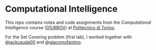 Computational Intelligence
==========================

This repo contains notes and code assignments from the *Computational Intelligence* course ([01URROV](https://didattica.polito.it/pls/portal30/gap.pkg_guide.viewGap?p_cod_ins=01URROV)) at [Politecnico di Torino](https://www.polito.it/). 

For the Set Covering problem (first lab), I worked together with [@jackcauda00](https://www.github.com/jackcauda00) and [@giacomofantino](https://www.github.com/giacomofantino).
